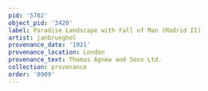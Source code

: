 ```yaml
---
pid: '5702'
object_pid: '3420'
label: Paradise Landscape with Fall of Man (Madrid II)
artist: janbrueghel
provenance_date: '1921'
provenance_location: London
provenance_text: Thomas Agnew and Sons Ltd.
collection: provenance
order: '0909'
---
```

